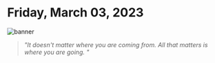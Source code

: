 # Friday, March 03, 2023
![banner](https://picsum.photos/seed/2023-March-03/500/200)
> _"It doesn't matter where you are coming from. All that matters is where you are going. "_
<!-- START doctoc generated TOC please keep comment here to allow auto update -->
<!-- DON'T EDIT THIS SECTION, INSTEAD RE-RUN doctoc TO UPDATE -->



<!-- END doctoc generated TOC please keep comment here to allow auto update -->

<!--- TODO: fill me out, if you have time today (above this line)--->
